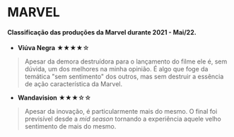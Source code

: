# MARVEL 
#### Classificação das produções da Marvel durante 2021 - Mai/22.
 - **Viúva Negra** ★★★★☆
> Apesar da demora destruídora para o lançamento do filme ele é, sem dúvida, um dos melhores na minha opinião. É algo que foge da temática "sem sentimento" dos outros, mas sem destruir a essência de ação característica da Marvel. 

- **Wandavision** ★★★☆☆
> Apesar da inovação, é particularmente mais do mesmo. O final foi previsível desde a _mid season_ tornando a experiência aquele velho sentimento de mais do mesmo. 

